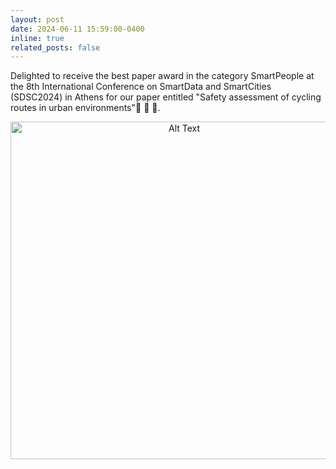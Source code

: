 ```yaml
---
layout: post
date: 2024-06-11 15:59:00-0400
inline: true
related_posts: false
---
```


Delighted to receive the best paper award in the category SmartPeople at the 8th International Conference on SmartData and SmartCities (SDSC2024) in Athens for our paper entitled "Safety assessment of cycling routes in urban environments":confetti_ball: :confetti_ball: :confetti_ball:.
<div style="text-align: center;">
    <img src="{{ site.baseurl }}/assets/img/news/SDSC 2024 Best Paper.jpg" alt="Alt Text" width="540" height="auto">
</div>


